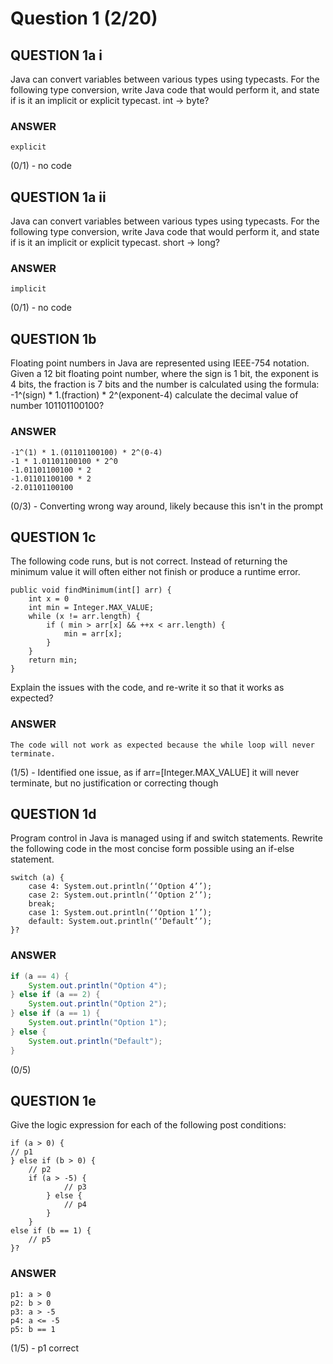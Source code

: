 # Question 1 (2/20)
## QUESTION 1a i
Java can convert variables between various types using typecasts. For the following type conversion, write Java code that would perform it, and state if is it an implicit or explicit typecast. 
int -> byte?

### ANSWER
```
explicit
```

(0/1) - no code

## QUESTION 1a ii
Java can convert variables between various types using typecasts. For the following type conversion, write Java code that would perform it, and state if is it an implicit or explicit typecast. 
short -> long?

### ANSWER
```
implicit
```

(0/1) - no code

## QUESTION 1b
Floating point numbers in Java are represented using IEEE-754 notation. Given a 12 bit floating point number, where the sign is 1 bit, the exponent is 4 bits, the fraction is 7 bits and the number is calculated using the formula:
-1^(sign) * 1.(fraction) * 2^(exponent-4)
calculate the decimal value of number 101101100100?

### ANSWER
```
-1^(1) * 1.(01101100100) * 2^(0-4)
-1 * 1.01101100100 * 2^0
-1.01101100100 * 2
-1.01101100100 * 2
-2.01101100100
```

(0/3) - Converting wrong way around, likely because this isn't in the prompt

## QUESTION 1c
The following code runs, but is not correct. Instead of returning the minimum value it will often either not finish or produce a runtime error. 
```
public void findMinimum(int[] arr) { 
	int x = 0 
	int min = Integer.MAX_VALUE; 
	while (x != arr.length) { 
		if ( min > arr[x] && ++x < arr.length) { 
			min = arr[x]; 
		} 
	} 
	return min; 
}
```
Explain the issues with the code, and re-write it so that it works as expected?

### ANSWER
```
The code will not work as expected because the while loop will never terminate.
```

(1/5) - Identified one issue, as if arr=[Integer.MAX_VALUE] it will never terminate, but no justification or correcting though

## QUESTION 1d
Program control in Java is managed using if and switch statements. Rewrite the following code in the most concise form possible using an if-else statement.

```
switch (a) { 
	case 4: System.out.println(‘‘Option 4’’); 
	case 2: System.out.println(‘‘Option 2’’); 
	break;
	case 1: System.out.println(‘‘Option 1’’); 
	default: System.out.println(‘‘Default’’); 
}?
```

### ANSWER
```Java
if (a == 4) {
    System.out.println("Option 4");
} else if (a == 2) {
    System.out.println("Option 2");
} else if (a == 1) {
    System.out.println("Option 1");
} else {
    System.out.println("Default");
}
```

(0/5)

## QUESTION 1e
Give the logic expression for each of the following post conditions:

```
if (a > 0) { 
// p1 
} else if (b > 0) { 
	// p2 
	if (a > -5) { 
			// p3 
		} else { 
			// p4 
		} 
	} 
else if (b == 1) { 
	// p5 
}?
```

### ANSWER
```
p1: a > 0
p2: b > 0
p3: a > -5
p4: a <= -5
p5: b == 1
```

(1/5) - p1 correct
